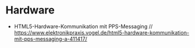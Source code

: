 # Hardware
- HTML5-Hardware-Kommunikation mit PPS-Messaging // https://www.elektronikpraxis.vogel.de/html5-hardware-kommunikation-mit-pps-messaging-a-411417/